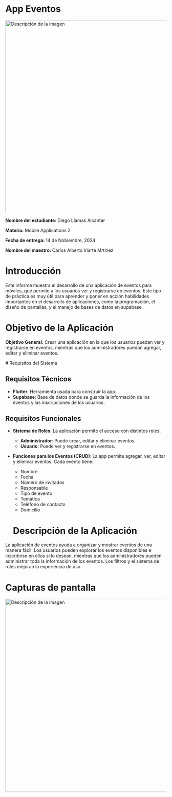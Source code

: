 # App Eventos

<img src="https://upen.milaulas.com/pluginfile.php/1/core_admin/logocompact/300x300/1647098022/89925310_2623778167869379_5016977600837320704_n.jpg" alt="Descripción de la imagen" width="600">
<p><strong>Nombre del estudiante: </strong> Diego Llamas Alcantar </p>
<p><strong>Materia:</strong> Mobile Applications 2</p>
<p><strong>Fecha de entrega: </strong>14 de Nobiembre, 2024</p>
<p><strong>Nombre del maestro: </strong> Carlos Alberto Iriarte Mrtinez</p>

  <h1>Introducción</h1>
    <p>
        Este informe muestra el desarrollo de una aplicación de eventos para móviles, que permite a los usuarios ver y registrarse en eventos. 
        Este tipo de práctica es muy útil para aprender y poner en acción habilidades importantes en el desarrollo de aplicaciones, como 
        la programación, el diseño de pantallas, y el manejo de bases de datos en supabase.
    </p>
</body>
</html>
<body>
    <h1>Objetivo de la Aplicación</h1>
    <p><strong>Objetivo General:</strong> Crear una aplicación en la que los usuarios puedan ver y registrarse en eventos, mientras que los administradores puedan agregar, editar y eliminar eventos.</p>
</body>
</html>
# Requisitos del Sistema

## Requisitos Técnicos

- **Flutter**: Herramienta usada para construir la app.
- **Supabase**: Base de datos donde se guarda la información de los eventos y las inscripciones de los usuarios.

## Requisitos Funcionales

- **Sistema de Roles**: La aplicación permite el acceso con distintos roles.
  - **Administrador**: Puede crear, editar y eliminar eventos.
  - **Usuario**: Puede ver y registrarse en eventos.

- **Funciones para los Eventos (CRUD)**: La app permite agregar, ver, editar y eliminar eventos. Cada evento tiene:
  - Nombre
  - Fecha
  - Número de invitados
  - Responsable
  - Tipo de evento
  - Temática
  - Teléfono de contacto
  - Domicilio
  # Descripción de la Aplicación

La aplicación de eventos ayuda a organizar y mostrar eventos de una manera fácil. Los usuarios pueden explorar los eventos disponibles e inscribirse en ellos si lo desean, mientras que los administradores pueden administrar toda la información de los eventos. Los filtros y el sistema de roles mejoran la experiencia de uso.
  # Capturas de pantalla
  <img src="event1.PNG" alt="Descripción de la imagen" width="600">
 
